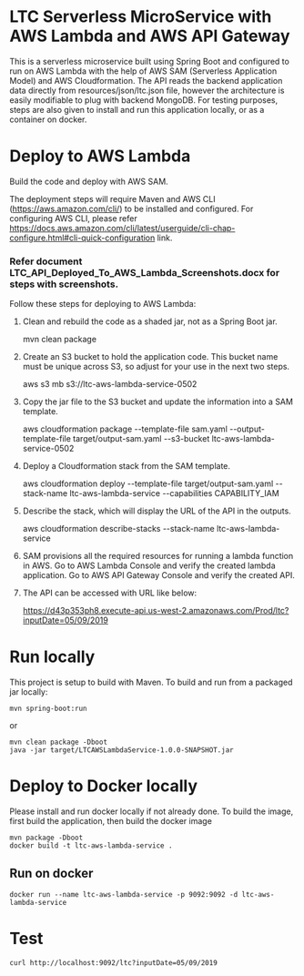 # LTC Serverless MicroService with AWS Lambda and AWS API Gateway

This is a serverless microservice built using Spring Boot and configured to run on AWS Lambda with the help of AWS SAM (Serverless Application Model) and AWS Cloudformation. The API reads the backend application data directly from resources/json/ltc.json file, however the architecture is easily modifiable to plug with backend MongoDB. For testing purposes, steps are also given to install and run this application locally, or as a container on docker.

# Deploy to AWS Lambda

Build the code and deploy with AWS SAM.
 
The deployment steps will require Maven and AWS CLI (https://aws.amazon.com/cli/) to be installed and configured. For configuring AWS CLI, please refer https://docs.aws.amazon.com/cli/latest/userguide/cli-chap-configure.html#cli-quick-configuration link. 

### Refer document LTC_API_Deployed_To_AWS_Lambda_Screenshots.docx for steps with screenshots.

Follow these steps for deploying to AWS Lambda:

1. Clean and rebuild the code as a shaded jar, not as a Spring Boot jar.
	
	mvn clean package

2. Create an S3 bucket to hold the application code. This bucket name must be unique across S3, so adjust for your use in the next two steps.
	
	aws s3 mb s3://ltc-aws-lambda-service-0502
	
3. Copy the jar file to the S3 bucket and update the information into a SAM template.
	
	aws cloudformation package --template-file sam.yaml --output-template-file target/output-sam.yaml --s3-bucket ltc-aws-lambda-service-0502
 
4. Deploy a Cloudformation stack from the SAM template.
	
	aws cloudformation deploy --template-file target/output-sam.yaml --stack-name ltc-aws-lambda-service --capabilities CAPABILITY_IAM
	
5. Describe the stack, which will display the URL of the API in the outputs.
	
	aws cloudformation describe-stacks --stack-name ltc-aws-lambda-service
	
6. SAM provisions all the required resources for running a lambda function in AWS. Go to AWS Lambda Console and verify the created lambda application. Go to AWS API Gateway Console and verify the created API.

7. The API can be accessed with URL like below:
	
	https://d43p353ph8.execute-api.us-west-2.amazonaws.com/Prod/ltc?inputDate=05/09/2019	


# Run locally

This project is setup to build with Maven. To build and run from a packaged jar locally:

    mvn spring-boot:run

or 

    mvn clean package -Dboot
    java -jar target/LTCAWSLambdaService-1.0.0-SNAPSHOT.jar

# Deploy to Docker locally

Please install and run docker locally if not already done. To build the image, first build the application, then build the docker image

    mvn package -Dboot
    docker build -t ltc-aws-lambda-service .
    
## Run on docker

    docker run --name ltc-aws-lambda-service -p 9092:9092 -d ltc-aws-lambda-service
    
# Test

    curl http://localhost:9092/ltc?inputDate=05/09/2019

